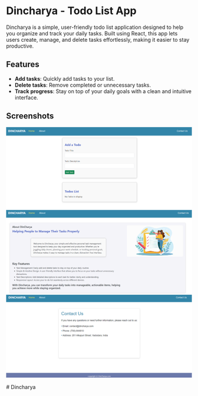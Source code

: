# Dincharya - Todo List App

Dincharya is a simple, user-friendly todo list application designed to help you organize and track your daily tasks. Built using React, this app lets users create, manage, and delete tasks effortlessly, making it easier to stay productive.

## Features

- **Add tasks**: Quickly add tasks to your list.
- **Delete tasks**: Remove completed or unnecessary tasks.
- **Track progress**: Stay on top of your daily goals with a clean and intuitive interface.

## Screenshots

![Home Page ](image.png)
![About ](image-1.png)
![ContactUs](image-2.png)


#   D i n c h a r y a 
 
 